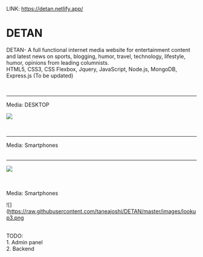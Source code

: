 LINK:  https://detan.netlify.app/  <br>
# DETAN
DETAN- A full functional internet media website for entertainment content and latest news on sports, blogging, humor, travel, technology, lifestyle, humor, opinions from leading columnists. 
<br>
HTML5, CSS3, CSS Flexbox, Jquery, JavaScript, Node.js, MongoDB, Express.js
(To be updated)

<br>
<hr>

  Media: DESKTOP

![](https://raw.githubusercontent.com/taneajoshi/DETAN/master/images/lookup1%20.png)

<br>
<hr>
Media: Smartphones
<br>

<br>
<hr>


![](https://raw.githubusercontent.com/taneajoshi/DETAN/master/images/lookup2.png)

<br>

<br>
Media: Smartphones


<br>

![](https://raw.githubusercontent.com/taneajoshi/DETAN/master/images/lookup3.png

<br>
TODO: <br>
   1. Admin panel <br>
   2. Backend

